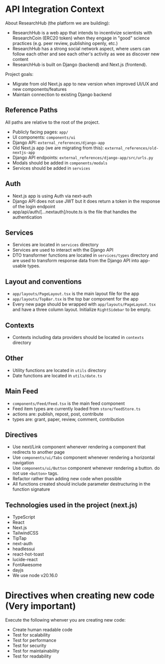 # API Integration Context

About ResearchHub (the platform we are building):

- ResearchHub is a web app that intends to incentivize scientists with ResearchCoin (ERC20 token) when they engage in "good" science practices (e.g. peer review, publishing openly, etc.)
- ResearchHub has a strong social network aspect, where users can follow each other and see each other's activity as wee as discover new content
- ResearchHub is built on Django (backend) and Next.js (frontend).

Project goals:

- Migrate from old Next.js app to new version when improved UI/UX and new components/features
- Maintain connection to existing Django backend

## Reference Paths

All paths are relative to the root of the project.

- Publicly facing pages: `app/`
- UI components: `components/ui`
- Django API: `external_references/django-app`
- Old Next.js app (we are migrating from this): `external_references/old-nextjs-app`
- Django API endpoints: `external_references/django-app/src/urls.py`
- Modals should be added in `components/modals`
- Services should be added in `services`

## Auth

- Next.js app is using Auth via next-auth
- Django API does not use JWT but it does return a token in the response of the login endpoint
- app/api/auth/[...nextauth]/route.ts is the file that handles the authentication

## Services

- Services are located in `services` directory
- Services are used to interact with the Django API
- DTO transformer functions are located in `services/types` directory and are used to transform response data from the Django API into app-usable types.

## Layout and conventions

- `app/layouts/PageLayout.tsx` is the main layout file for the app
- `app/layouts/TopBar.tsx` is the top bar component for the app
- Every new page should be wrapped with `app/layouts/PageLayout.tsx` and have a three column layout. Initialize `RightSidebar` to be empty.

## Contexts

- Contexts including data providers should be located in `contexts` directory

## Other

- Utility functions are located in `utils` directory
- Date functions are located in `utils/date.ts`

## Main Feed

- `components/Feed/Feed.tsx` is the main feed component
- Feed item types are currently loaded from `store/feedStore.ts`
- actions are: publish, repost, post, contribute
- types are: grant, paper, review, comment, contribution

## Directives

- Use next/Link component whenever rendering a component that redirects to another page
- Use `components/ui/Tabs` component whenever rendering a horizontal navigation
- Use `components/ui/Button` component whenever rendering a button. do not use `<button>` tags.
- Refactor rather than adding new code when possible
- All functions created should include parameter destructuring in the function signature

## Technologies used in the project (next.js)

- TypeScript
- React
- Next.js
- TailwindCSS
- TipTap
- next-auth
- headlessui
- react-hot-toast
- lucide-react
- FontAwesome
- dayjs
- We use node v20.16.0

# Directives when creating new code (Very important)

Execute the following whenver you are creating new code:

- Create human readable code
- Test for scalability
- Test for performance
- Test for security
- Test for maintainability
- Test for readability
